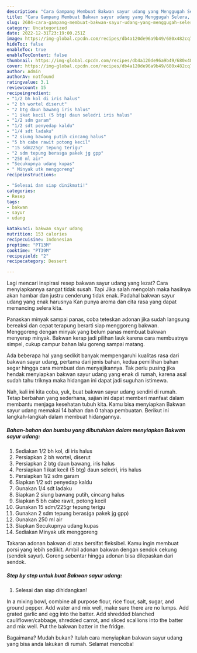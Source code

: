 ```yaml
---
description: "Cara Gampang Membuat Bakwan sayur udang yang Menggugah Selera, Buat Buka Puasa Enak"
title: "Cara Gampang Membuat Bakwan sayur udang yang Menggugah Selera, Buat Buka Puasa Enak"
slug: 2684-cara-gampang-membuat-bakwan-sayur-udang-yang-menggugah-selera-buat-buka-puasa-enak
category: Uncategorized
date: 2022-12-31T23:19:00.251Z
image: https://img-global.cpcdn.com/recipes/db4a120de96a9b49/680x482cq70/bakwan-sayur-udang-foto-resep-utama.jpg
hideToc: false
enableToc: true
enableTocContent: false
thumbnail: https://img-global.cpcdn.com/recipes/db4a120de96a9b49/680x482cq70/bakwan-sayur-udang-foto-resep-utama.jpg
cover: https://img-global.cpcdn.com/recipes/db4a120de96a9b49/680x482cq70/bakwan-sayur-udang-foto-resep-utama.jpg
author: Admin
authorAv: notfound
ratingvalue: 3.1
reviewcount: 15
recipeingredient:
- "1/2 bh kol di iris halus"
- "2 bh wortel diserut"
- "2 btg daun bawang iris halus"
- "1 ikat kecil (5 btg) daun seledri iris halus"
- "1/2 sdm garam"
- "1/2 sdt penyedap kaldu"
- "1/4 sdt ladaku"
- "2 siung bawang putih cincang halus"
- "5 bh cabe rawit potong kecil"
- "15 sdm225gr tepung terigu"
- "2 sdm tepung berasga pakek jg gpp"
- "250 ml air"
- "Secukupnya udang kupas"
- " Minyak utk menggoreng"
recipeinstructions:

- "Selesai dan siap dinikmati!"
categories:
- Resep
tags:
- bakwan
- sayur
- udang

katakunci: bakwan sayur udang 
nutrition: 153 calories
recipecuisine: Indonesian
preptime: "PT13M"
cooktime: "PT39M"
recipeyield: "2"
recipecategory: Dessert

---
```



Lagi mencari inspirasi resep bakwan sayur udang yang lezat? Cara menyiapkannya sangat tidak susah. Tapi Jika salah mengolah maka hasilnya akan hambar dan justru cenderung tidak enak. Padahal bakwan sayur udang yang enak harusnya Kan punya aroma dan cita rasa yang dapat memancing selera kita.


Panaskan minyak sampai panas, coba teteskan adonan jika sudah langsung bereaksi dan cepat terapung berarti siap menggoreng bakwan. Menggoreng dengan minyak yang belum panas membuat bakwan menyerap minyak. Bakwan kerap jadi pilihan lauk karena cara membuatnya simpel, cukup campur bahan lalu goreng sampai matang.

Ada beberapa hal yang sedikit banyak mempengaruhi kualitas rasa dari bakwan sayur udang, pertama dari jenis bahan, kedua pemilihan bahan segar hingga cara membuat dan menyajikannya. Tak perlu pusing jika hendak menyiapkan bakwan sayur udang yang enak di rumah, karena asal sudah tahu triknya maka hidangan ini dapat jadi suguhan istimewa.


Nah, kali ini kita coba, yuk, buat bakwan sayur udang sendiri di rumah. Tetap berbahan yang sederhana, sajian ini dapat memberi manfaat dalam membantu menjaga kesehatan tubuh kita. Kamu bisa menyiapkan Bakwan sayur udang memakai 14 bahan dan 0 tahap pembuatan. Berikut ini langkah-langkah dalam membuat hidangannya.

<!--inarticleads1-->

##### Bahan-bahan dan bumbu yang dibutuhkan dalam menyiapkan Bakwan sayur udang:

1. Sediakan 1/2 bh kol, di iris halus
1. Persiapkan 2 bh wortel, diserut
1. Persiapkan 2 btg daun bawang, iris halus
1. Persiapkan 1 ikat kecil (5 btg) daun seledri, iris halus
1. Persiapkan 1/2 sdm garam
1. Siapkan 1/2 sdt penyedap kaldu
1. Gunakan 1/4 sdt ladaku
1. Siapkan 2 siung bawang putih, cincang halus
1. Siapkan 5 bh cabe rawit, potong kecil
1. Gunakan 15 sdm/225gr tepung terigu
1. Gunakan 2 sdm tepung beras(ga pakek jg gpp)
1. Gunakan 250 ml air
1. Siapkan Secukupnya udang kupas
1. Sediakan  Minyak utk menggoreng


Takaran adonan bakwan di atas bersifat fleksibel. Kamu ingin membuat porsi yang lebih sedikit. Ambil adonan bakwan dengan sendok cekung (sendok sayur). Goreng sebentar hingga adonan bisa dilepaskan dari sendok. 

<!--inarticleads2-->

##### Step by step untuk buat Bakwan sayur udang:


1. Selesai dan siap dihidangkan!

In a mixing bowl, combine all purpose flour, rice flour, salt, sugar, and ground pepper. Add water and mix well, make sure there are no lumps. Add grated garlic and egg into the batter. Add shredded blanched cauliflower/cabbage, shredded carrot, and sliced scallions into the batter and mix well. Put the bakwan batter in the fridge. 

Bagaimana? Mudah bukan? Itulah cara menyiapkan bakwan sayur udang yang bisa anda lakukan di rumah. Selamat mencoba!
